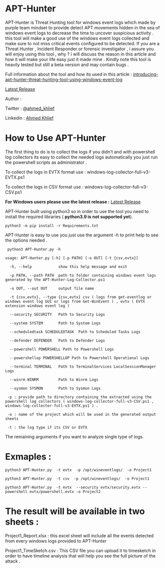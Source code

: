 # APT-Hunter
APT-Hunter is Threat Hunting tool for windows event logs which made by purple team mindset to provide detect APT movements hidden in the sea of windows event logs to decrease the time to uncover suspicious activity . this tool will make a good use of the windows event logs collected and make sure to not miss critical events configured to be detected. If you are a Threat Hunter , Incident Responder or forensic investigator , i assure you will enjoy using this tool , why ? i will discuss the reason in this article and how it will make your life easy just it made mine . Kindly note this tool is heavily tested but still a beta version and may contain bugs .

Full information about the tool and how its used in this article : [introducing-apt-hunter-threat-hunting-tool-using-windows-event-log](https://shells.systems/introducing-apt-hunter-threat-hunting-tool-via-windows-event-log/)

[Latest Release](https://github.com/ahmedkhlief/APT-Hunter/releases) 

Author :

Twitter : [@ahmed_khlief](https://twitter.com/ahmed_khlief)

Linkedin : [Ahmed Khlief](https://www.linkedin.com/in/ahmed-khlief-499321a7)

# How to Use APT-Hunter

The first thing to do is to collect the logs if you didn’t and with powershell log collectors its easy to collect the needed logs automatically you just run the powershell scripts as administrator .

To collect the logs in EVTX format use :
windows-log-collector-full-v3-EVTX.ps1

To collect the logs in CSV format use :
windows-log-collector-full-v3-CSV.ps1

**For Windows users please use the latest release :** [Latest Release](https://github.com/ahmedkhlief/APT-Hunter/releases) 

APT-Hunter built using python3 so in order to use the tool you need to install the required libraries ( **python3.9 is not supported yet**).

`python3 -m pip install -r Requirements.txt`

APT-Hunter is easy to use you just use the argument -h to print help to see the options needed .

` python3 APT-Hunter.py -h`

`usage: APT-Hunter.py [-h] [-p PATH] [-o OUT] [-t {csv,evtx}]`


`  -h, --help            show this help message and exit`

`  -p PATH, --path PATH  path to folder containing windows event logs generated by the APT-Hunter-Log-Collector.ps1`

`  -o OUT, --out OUT     output file name`

`  -t {csv,evtx}, --type {csv,evtx} csv ( logs from get-eventlog or windows event log GUI or logs from Get-WinEvent ) , evtx ( EVTX extension windows event log )`

`  --security SECURITY   Path to Security Logs`

`  --system SYSTEM       Path to System Logs`

`  --scheduledtask SCHEDULEDTASK  Path to Scheduled Tasks Logs`

`  --defender DEFENDER   Path to Defender Logs`

`  --powershell POWERSHELL Path to Powershell Logs`

`  --powershellop POWERSHELLOP Path to Powershell Operational Logs`

`  --terminal TERMINAL   Path to TerminalServices LocalSessionManager Logs`

`  --winrm WINRM         Path to Winrm Logs`

`  --sysmon SYSMON       Path to Sysmon Logs`

` -p : provide path to directory containing the extracted using the powershell log collectors ( windows-log-collector-full-v3-CSV.ps1 , windows-log-collector-full-v3-EVTX.ps1 ) .`

` -o : name of the project which will be used in the generated output sheets`

` -t : the log type if its CSV or EVTX`

The remaining arguments if you want to analyze single type of logs.

# Exmaples :

`python3 APT-Hunter.py  -t evtx  -p /opt/wineventlogs/  -o Project1`

`python3 APT-Hunter.py  -t csv  -p /opt/wineventlogs/  -o Project1`

`python3 APT-Hunter.py  -t evtx  --security evtx/security.evtx --powershell evtx/powershell.evtx -o Project2`

# The result will be available in two sheets :

Project1_Report.xlsx : this excel sheet will include all the events detected from every windows logs provided to APT-Hunter

Project1_TimeSketch.csv : This CSV file you can upload it to timesketch in order to have timeline analysis that will help you see the full picture of the attack .
